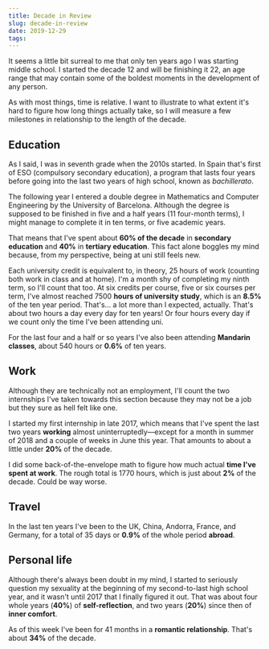 ```yaml
---
title: Decade in Review
slug: decade-in-review
date: 2019-12-29
tags:
---
```




It seems a little bit surreal to me that only ten years ago I was starting middle school. I started the decade 12 and will be finishing it 22, an age range that may contain some of the boldest moments in the development of any person.

As with most things, time is relative. I want to illustrate to what extent it's hard to figure how long things actually take, so I will measure a few milestones in relationship to the length of the decade.


## Education

As I said, I was in seventh grade when the 2010s started. In Spain that's first of ESO (compulsory secondary education), a program that lasts four years before going into the last two years of high school, known as *bachillerato*.

The following year I entered a double degree in Mathematics and Computer Engineering by the University of Barcelona. Although the degree is supposed to be finished in five and a half years (11 four-month terms), I might manage to complete it in ten terms, or five academic years.

That means that I've spent about **60% of the decade** in **secondary education** and **40%** in **tertiary education**. This fact alone boggles my mind because, from my perspective, being at uni still feels new.

Each university credit is equivalent to, in theory, 25 hours of work (counting both work in class and at home). I'm a month shy of completing my ninth term, so I'll count that too. At six credits per course, five or six courses per term, I've almost reached 7500 **hours of university study**, which is an **8.5%** of the ten year period. That's... a lot more than I expected, actually. That's about two hours a day every day for ten years! Or four hours every day if we count only the time I've been attending uni.

For the last four and a half or so years I've also been attending **Mandarin classes**, about 540 hours or **0.6%** of ten years.


## Work

Although they are technically not an employment, I'll count the two internships I've taken towards this section because they may not be a job but they sure as hell felt like one.

I started my first internship in late 2017, which means that I've spent the last two years **working** almost uninterruptedly—except for a month in summer of 2018 and a couple of weeks in June this year. That amounts to about a little under **20%** of the decade.

I did some back-of-the-envelope math to figure how much actual **time I've spent at work**. The rough total is 1770 hours, which is just about **2%** of the decade. Could be way worse.


## Travel

In the last ten years I've been to the UK, China, Andorra, France, and Germany, for a total of 35 days or **0.9%** of the whole period **abroad**.


## Personal life

Although there's always been doubt in my mind, I started to seriously question my sexuality at the beginning of my second-to-last high school year, and it wasn't until 2017 that I finally figured it out. That was about four whole years (**40%**) of **self-reflection**, and two years (**20%**) since then of **inner comfort**.

As of this week I've been for 41 months in a **romantic relationship**. That's about **34%** of the decade.